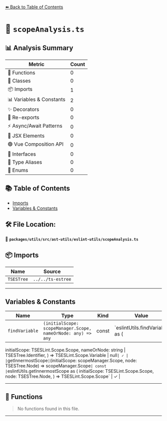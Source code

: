 [⬅️ Back to Table of Contents](../../../../../index.md)

# 📄 `scopeAnalysis.ts`

## 📊 Analysis Summary

| Metric | Count |
|--------|-------|
| 🔧 Functions | 0 |
| 🧱 Classes | 0 |
| 📦 Imports | 1 |
| 📊 Variables & Constants | 2 |
| ✨ Decorators | 0 |
| 🔄 Re-exports | 0 |
| ⚡ Async/Await Patterns | 0 |
| 💠 JSX Elements | 0 |
| 🟢 Vue Composition API | 0 |
| 📐 Interfaces | 0 |
| 📑 Type Aliases | 0 |
| 🎯 Enums | 0 |

## 📚 Table of Contents

- [Imports](#imports)
- [Variables & Constants](#variables-constants)

## 🛠️ File Location:
📂 **`packages/utils/src/ast-utils/eslint-utils/scopeAnalysis.ts`**

## 📦 Imports

| Name | Source |
|------|--------|
| `TSESTree` | `../../ts-estree` |


---

## Variables & Constants

| Name | Type | Kind | Value | Exported |
|------|------|------|-------|----------|
| `findVariable` | `(initialScope: scopeManager.Scope, nameOrNode: any) => any` | const | `eslintUtils.findVariable as (
  initialScope: TSESLint.Scope.Scope,
  nameOrNode: string | TSESTree.Identifier,
) => TSESLint.Scope.Variable | null` | ✓ |
| `getInnermostScope` | `(initialScope: scopeManager.Scope, node: TSESTree.Node) => scopeManager.Scope` | const | `eslintUtils.getInnermostScope as (
  initialScope: TSESLint.Scope.Scope,
  node: TSESTree.Node,
) => TSESLint.Scope.Scope` | ✓ |


---

## 🔧 Functions

> No functions found in this file.


---